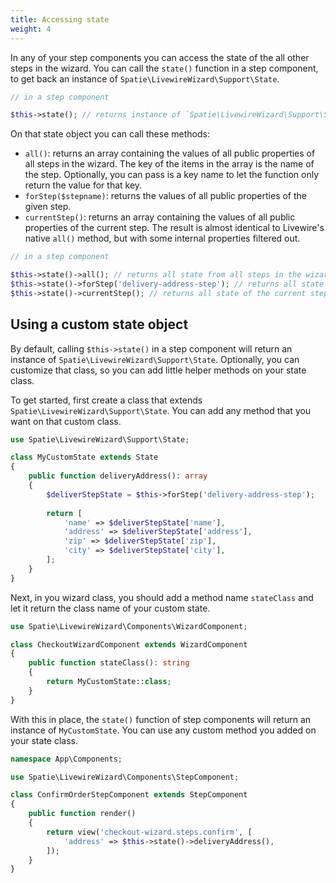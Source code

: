 ```yaml
---
title: Accessing state
weight: 4
---
```


In any of your step components you can access the state of the all other steps in the wizard. You can call the `state()` function in a step component, to get back an instance of `Spatie\LivewireWizard\Support\State`.

```php
// in a step component

$this->state(); // returns instance of `Spatie\LivewireWizard\Support\State`
```

On that state object you can call these methods:

- `all()`: returns an array containing the values of all public properties of all steps in the wizard. The key of the items in the array is the name of the step. Optionally, you can pass is a key name to let the function only return the value for that key.
- `forStep($stepname)`:  returns the values of all public properties of the given step.
- `currentStep()`: returns an array containing the values of all public properties of the current step. The result is almost identical to Livewire's native `all()` method, but with some internal properties filtered out.

```php
// in a step component

$this->state()->all(); // returns all state from all steps in the wizard
$this->state()->forStep('delivery-address-step'); // returns all state of the given step
$this->state()->currentStep(); // returns all state of the current step
```

## Using a custom state object

By default, calling `$this->state()` in a step component will return an instance of `Spatie\LivewireWizard\Support\State`. Optionally, you can customize that class, so you can add little helper methods on your state class.

To get started, first create a class that extends `Spatie\LivewireWizard\Support\State`. You can add any method that you want on that custom class.

```php
use Spatie\LivewireWizard\Support\State;

class MyCustomState extends State
{
    public function deliveryAddress(): array
    {
        $deliverStepState = $this->forStep('delivery-address-step');
    
        return [
            'name' => $deliverStepState['name'],
            'address' => $deliverStepState['address'],
            'zip' => $deliverStepState['zip'],
            'city' => $deliverStepState['city'],
        ];
    }
}
```

Next, in you wizard class, you should add a method name `stateClass` and let it return the class name of your custom state. 

```php
use Spatie\LivewireWizard\Components\WizardComponent;

class CheckoutWizardComponent extends WizardComponent
{
    public function stateClass(): string
    {
        return MyCustomState::class;
    }
}
```

With this in place, the `state()` function of step components will return an instance of `MyCustomState`. You can use any custom method you added on your state class.

```php
namespace App\Components;

use Spatie\LivewireWizard\Components\StepComponent;

class ConfirmOrderStepComponent extends StepComponent
{
    public function render()
    {
        return view('checkout-wizard.steps.confirm', [
            'address' => $this->state()->deliveryAddress(),
        ]);
    }
}
```

